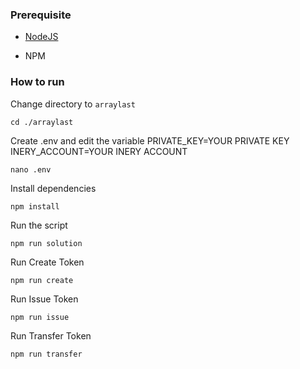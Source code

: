 ### Prerequisite

- [NodeJS](https://nodejs.org/en/)

- NPM



### How to run

Change directory to ```arraylast```

```shell
cd ./arraylast
```

Create .env and edit the variable
PRIVATE_KEY=YOUR PRIVATE KEY
INERY_ACCOUNT=YOUR INERY ACCOUNT

```shell
nano .env
```

Install dependencies

```shell
npm install
```

Run the script

```
npm run solution
```

Run Create Token

```
npm run create
```

Run Issue Token

```
npm run issue
```

Run Transfer Token

```
npm run transfer
```


